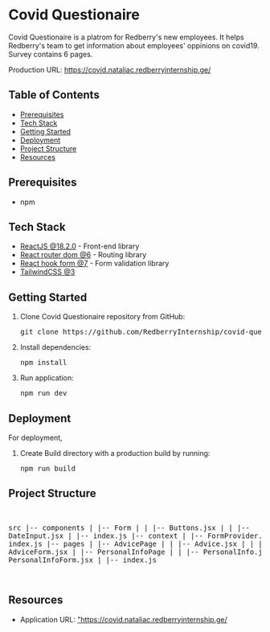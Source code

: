 <h1>Covid Questionaire</h1>
<p>Covid Questionaire is a platrom for Redberry's new employees. It helps Redberry's team to get information about employees' oppinions on covid19.
Survey contains 6 pages.</p>
<p>Production URL: <a href="https://covid.nataliac.redberryinternship.ge/" target="_blank">https://covid.nataliac.redberryinternship.ge/</a></p>

<section>
<h2>Table of Contents</h2>
<ul>
    <li><a href="#prerequisites">Prerequisites</a></li>
    <li><a href="#tech-stack">Tech Stack</a></li>
    <li><a href="#getting-started">Getting Started</a></li>
    <li><a href="#deployment">Deployment</a></li>
    <li><a href="#project-structure">Project Structure</a></li>
    <li><a href="#resources">Resources</a></li>
</ul>
</section>

<section id="prerequisites">
    <h2>Prerequisites</h2>
    <ul>
        <li> npm</li>
    </ul>
</section>

<section id="tech-stack">
    <h2>Tech Stack</h2>
    <ul>
        <li><a href="https://reactjs.org/" target="_blank">ReactJS @18.2.0</a> - Front-end library</li>
        <li><a href="https://reactrouter.com/" target="_blank">React router dom @6</a> - Routing library</li>
        <li><a href="https://react-hook-form.com/" target="_blank">React hook form @7</a> - Form validation library</li>
        <li><a href="https://tailwindcss.com/" target="_blank">TailwindCSS @3</a> </li>
    </ul>
</section>

<section id="getting-started">
    <h2>Getting Started</h2>
    <ol>
        <li>Clone Covid Questionaire repository from GitHub:</li>
        <pre>git clone https://github.com/RedberryInternship/covid-questionare-natalia.git</pre>
        <li>Install dependencies:</li>
        <pre>npm install</pre>
        <li>Run application:</li>
        <pre>npm run dev</pre>
    </ol>
</section>

<section id="deployment">
    <h2>Deployment</h2>
    For deployment,
    <ol>
        <li>Create Build directory with a production build by running:<pre>npm run build</pre></li>
    </ol>
</section>

<section id="project-structure">
    <h2>Project Structure</h2>
    <pre>


src
   |-- components
   |   |-- Form
   |   |   |-- Buttons.jsx
   |   |   |-- DateInput.jsx
   |   |-- index.js
   |-- context
   |   |-- FormProvider.jsx
   |   |-- index.js
   |-- pages
   |   |-- AdvicePage
   |   |   |-- Advice.jsx
   |   |   |-- AdviceForm.jsx
   |   |-- PersonalInfoPage
   |   |   |-- PersonalInfo.jsx
   |   |   |-- PersonalInfoForm.jsx
   |   |-- index.js

</section>

<section id="resources">
    <h2>Resources</h2>
    <ul>
        <li>Application URL: <a href="https://covid.nataliac.redberryinternship.ge" target="_blank">"https://covid.nataliac.redberryinternship.ge/</a></li>
    </ul>
</section>
